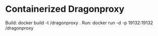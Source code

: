 # Containerized Dragonproxy

Build: docker build -t <username>/dragonproxy .
Run: docker run -d -p 19132:19132 <username>/dragonproxy
